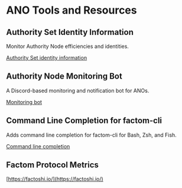 # ANO Tools and Resources

## Authority Set Identity Information

Monitor Authority Node efficiencies and identities.

[Authority Set identity information](https://luciap.ca/#/authority-set)

## Authority Node Monitoring Bot

 A Discord-based monitoring and notification bot for ANOs.

[Monitoring bot](https://factombeat.com/2018/06/27/tfa-bot/)

## Command Line Completion for factom-cli

 Adds command line completion for factom-cli for Bash, Zsh, and Fish.

[Command line completion](https://github.com/AdamSLevy/complete-factom-cli)

## Factom Protocol Metrics

[https://factoshi.io/](https://factoshi.io/) 


